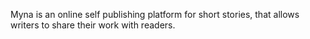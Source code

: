 Myna is an online self publishing platform for short stories, that allows writers to share their work with readers. 